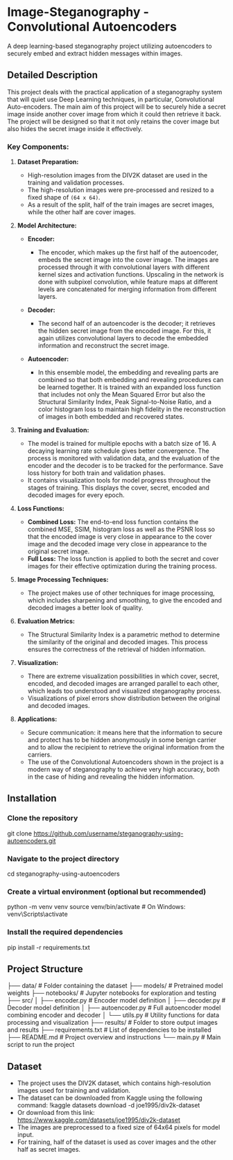 # Image-Steganography - Convolutional Autoencoders
A deep learning-based steganography project utilizing autoencoders to securely embed and extract hidden messages within images.

## Detailed Description
 This project deals with the practical application of a steganography system that will quiet use Deep Learning techniques, in particular, Convolutional Auto-encoders. The main aim of this project will be to securely hide a secret image inside another cover image from which it could then retrieve it back. The project will be designed so that it not only retains the cover image but also hides the secret image inside it effectively.

### Key Components:

1. **Dataset Preparation:**
   - High-resolution images from the DIV2K dataset are used in the training and validation processes.
   - The high-resolution images were pre-processed and resized to a fixed shape of `(64 x 64)`.
   - As a result of the split, half of the train images are secret images, while the other half are cover images.

2. **Model Architecture:**
    - **Encoder:**
      - The encoder, which makes up the first half of the autoencoder, embeds the secret image into the cover image. The images are processed through it with convolutional layers with different kernel sizes and activation functions. Upscaling in the network is done with subpixel convolution, while feature maps at different levels are concatenated for merging information from different layers.
    
    - **Decoder:**
      - The second half of an autoencoder is the decoder; it retrieves the hidden secret image from the encoded image. For this, it again utilizes convolutional layers to decode the embedded information and reconstruct the secret image.
    
    - **Autoencoder:**
      - In this ensemble model, the embedding and revealing parts are combined so that both embedding and revealing procedures can be learned together. It is trained with an expanded loss function that includes not only the Mean Squared Error but also the Structural Similarity Index, Peak Signal-to-Noise Ratio, and a color histogram loss to maintain high fidelity in the reconstruction of images in both embedded and recovered states.

3. **Training and Evaluation:**
    - The model is trained for multiple epochs with a batch size of 16. A decaying learning rate schedule gives better convergence. The process is monitored with validation data, and the evaluation of the encoder and the decoder is to be tracked for the performance. Save loss history for both train and validation phases.
    - It contains visualization tools for model progress throughout the stages of training. This displays the cover, secret, encoded and decoded images for every epoch.

4. **Loss Functions:**
    - **Combined Loss:** The end-to-end loss function contains the combined MSE, SSIM, histogram loss as well as the PSNR loss so that the encoded image is very close in appearance to the cover image and the decoded image very close in appearance to the original secret image.
    - **Full Loss:** The loss function is applied to both the secret and cover images for their effective optimization during the training process.
   
5. **Image Processing Techniques:**
    - The project makes use of other techniques for image processing, which includes sharpening and smoothing, to give the encoded and decoded images a better look of quality.

7. **Evaluation Metrics:**
   - The Structural Similarity Index is a parametric method to determine the similarity of the original and decoded images. This process ensures the correctness of the retrieval of hidden information.

8. **Visualization:**
   - There are extreme visualization possibilities in which cover, secret, encoded, and decoded images are arranged parallel to each other, which leads too 
understood and visualized steganography process.
   - Visualizations of pixel errors show distribution between the original and decoded images.

9. **Applications:**
   - Secure communication: it means here that the information to secure and protect has to be hidden anonymously in some benign carrier and to allow the recipient to retrieve the original information from the carriers.
   - The use of the Convolutional Autoencoders shown in the project is a modern way of steganography to achieve very high accuracy, both in the case of hiding and revealing the hidden information.


## Installation

### Clone the repository
git clone https://github.com/username/steganography-using-autoencoders.git

### Navigate to the project directory
cd steganography-using-autoencoders

### Create a virtual environment (optional but recommended)
python -m venv venv
source venv/bin/activate  # On Windows: venv\Scripts\activate

### Install the required dependencies
pip install -r requirements.txt

## Project Structure

├── data/                    # Folder containing the dataset
├── models/                  # Pretrained model weights
├── notebooks/               # Jupyter notebooks for exploration and testing
├── src/
│   ├── encoder.py           # Encoder model definition
│   ├── decoder.py           # Decoder model definition
│   ├── autoencoder.py       # Full autoencoder model combining encoder and decoder
│   └── utils.py             # Utility functions for data processing and visualization
├── results/                 # Folder to store output images and results
├── requirements.txt         # List of dependencies to be installed
├── README.md                # Project overview and instructions
└── main.py                  # Main script to run the project

## Dataset
  - The project uses the DIV2K dataset, which contains high-resolution images used for training and validation.
  - The dataset can be downloaded from Kaggle using the following command: !kaggle datasets download -d joe1995/div2k-dataset
  - Or download from this link: https://www.kaggle.com/datasets/joe1995/div2k-dataset
  - The images are preprocessed to a fixed size of 64x64 pixels for model input.
  - For training, half of the dataset is used as cover images and the other half as secret images.

